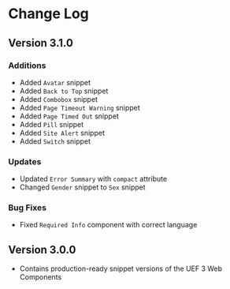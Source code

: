 # Change Log

## Version 3.1.0

### Additions

- Added `Avatar` snippet
- Added `Back to Top` snippet
- Added `Combobox` snippet
- Added `Page Timeout Warning` snippet
- Added `Page Timed Out` snippet
- Added `Pill` snippet
- Added `Site Alert` snippet
- Added `Switch` snippet

### Updates

- Updated `Error Summary` with `compact` attribute
- Changed `Gender` snippet to `Sex` snippet

### Bug Fixes

- Fixed `Required Info` component with correct language

## Version 3.0.0

- Contains production-ready snippet versions of the UEF 3 Web Components
